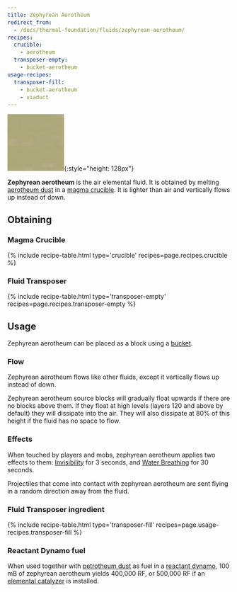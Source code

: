 ```yaml
---
title: Zephyrean Aerotheum
redirect_from:
  - /docs/thermal-foundation/fluids/zephyrean-aerotheum/
recipes:
  crucible:
    - aerotheum
  transposer-empty:
    - bucket-aerotheum
usage-recipes:
  transposer-fill:
    - bucket-aerotheum
    - viaduct
---
```


![Zephyrean aerotheum](/assets/images/thermal-foundation/zephyrean-aerotheum.gif){:style="height: 128px"}


**Zephyrean aerotheum** is the air elemental fluid. It is obtained by melting
[aerotheum
dust](/docs/thermal-foundation/items/materials/elemental/aerotheum-dust/) in a
[magma crucible](/docs/thermal-expansion/machines/magma-crucible/). It is
lighter than air and vertically flows up instead of down.


Obtaining
---------

### Magma Crucible
{% include recipe-table.html type='crucible' recipes=page.recipes.crucible %}

### Fluid Transposer
{% include recipe-table.html type='transposer-empty' recipes=page.recipes.transposer-empty %}


Usage
-----

Zephyrean aerotheum can be placed as a block using a
[bucket](https://minecraft.gamepedia.com/Bucket).

### Flow
Zephyrean aerotheum flows like other fluids, except it vertically flows up
instead of down.

Zephyrean aerotheum source blocks will gradually float upwards if there are no
blocks above them. If they float at high levels (layers 120 and above by
default) they will dissipate into the air. They will also dissipate at 80% of
this height if the fluid has no space to flow.

### Effects
When touched by players and mobs, zephyrean aerotheum applies two effects to
them: [Invisibility](https://minecraft.gamepedia.com/Status_effect#Invisibility)
for 3 seconds, and [Water
Breathing](https://minecraft.gamepedia.com/Status_effect#Water_Breathing) for 30
seconds.

Projectiles that come into contact with zephyrean aerotheum are sent flying in a
random direction away from the fluid.

### Fluid Transposer ingredient
{% include recipe-table.html type='transposer-fill' recipes=page.usage-recipes.transposer-fill %}

### Reactant Dynamo fuel
When used together with [petrotheum
dust](/docs/thermal-foundation/items/materials/elemental/petrotheum-dust/) as
fuel in a [reactant dynamo](/docs/thermal-expansion/dynamos/reactant-dynamo/),
100 mB of zephyrean aerotheum yields 400,000 RF, or 500,000 RF if an [elemental
catalyzer](/docs/thermal-expansion/augments/dynamo/reactant/elemental-catalyzer/)
is installed.
